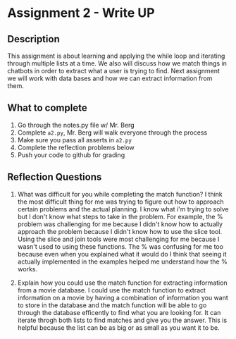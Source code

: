 # Assignment 2 - Write UP

## Description
This assignment is about learning and applying the while loop and iterating through multiple lists at a time.  We also will discuss how we match things in chatbots in order to extract what a user is trying to find.  Next assignment we will work with data bases and how we can extract information from them.

## What to complete
1. Go through the notes.py file w/ Mr. Berg
2. Complete `a2.py`, Mr. Berg will walk everyone through the process
3. Make sure you pass all asserts in `a2.py`
4. Complete the reflection problems below
5. Push your code to github for grading

## Reflection Questions
1. What was difficult for you while completing the match function?
I think the most difficult thing for me was trying to figure out how to approach certain problems and the actual planning. I know what i'm trying to solve but I don't know what steps to take in the problem. For example, the % problem was challenging for me because I didn't know how to actually approach the problem because I didn't know how to use the slice tool. Using the slice and join tools were most challenging for me because I wasn't used to using these functions. The % was confusing for me too because even when you explained what it would do I think that seeing it actually implemented in the examples helped me understand how the % works. 


2. Explain how you could use the match function for extracting information from a movie database.
I could use the match function to extract information on a movie by having a combination of information you want to store in the database and the match function will be able to go through the database efficently to find what you are looking for. It can iterate throgh both lists to find matches and give you the answer. This is helpful because the list can be as big or as small as you want it to be.


